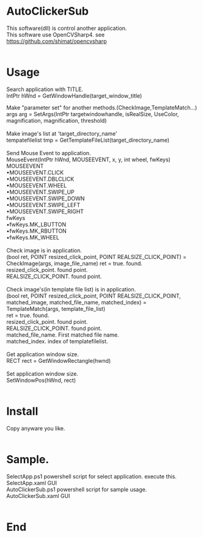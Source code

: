# AutoClickerSub

This software(dll) is control another application.<br>
This software use OpenCVSharp4. see https://github.com/shimat/opencvsharp
<br><br>

# Usage

Search application with TITLE.<br>
IntPtr hWnd = GetWindowHandle(target_window_title)<br>

Make "parameter set" for another methods.(CheckImage,TemplateMatch...)<br>
args arg = SetArgs(IntPtr targetwindowhandle, isRealSize, UseColor, magnification, magnification, threshold)<br>
<br>
Make image's list at 'target_directory_name'<br>
tempatefilelist tmp = GetTemplateFileList(target_directory_name)<br>
<br>
Send Mouse Event to application.<br>
MouseEvent(IntPtr hWnd, MOUSEEVENT, x, y, int wheel, fwKeys)<br>
MOUSEEVENT<br>
•MOUSEEVENT.CLICK<br>
•MOUSEEVENT.DBLCLICK<br>
•MOUSEEVENT.WHEEL<br>
•MOUSEEVENT.SWIPE_UP<br>
•MOUSEEVENT.SWIPE_DOWN<br>
•MOUSEEVENT.SWIPE_LEFT<br>
•MOUSEEVENT.SWIPE_RIGHT<br>
fwKeys<br>
•fwKeys.MK_LBUTTON<br>
•fwKeys.MK_RBUTTON<br>
•fwKeys.MK_WHEEL<br>
<br>
Check image is in application.<br>
(bool ret, POINT resized_click_point, POINT REALSIZE_CLICK_POINT) = CheckImage(args, image_file_name)
ret = true. found.<br>
resized_click_point. found point.<br>
REALSIZE_CLICK_POINT. found point.<br>
<br>
Check image's(in template file list) is in application.<br>
 (bool ret, POINT resized_click_point, POINT REALSIZE_CLICK_POINT, matched_image, matched_file_name, matched_index) = TemplateMatch(args, template_file_list)<br>
ret = true. found.<br>
resized_click_point. found point.<br>
REALSIZE_CLICK_POINT. found point.<br>
matched_file_name. First matched file name.<br>
matched_index. index of templatefilelist.<br>
<br>
Get application window size.<br>
RECT rect = GetWindowRectangle(hwnd)<br>
<br>
Set application window size.<br>
SetWindowPos(hWnd, rect)<br>
<br>

# Install

Copy anyware you like.<br>
<br>
# Sample.
SelectApp.ps1 powershell script for select application. execute this.<br>
SelectApp.xaml GUI<br>
AutoClickerSub.ps1 powershell script for sample usage.<br>
AutoClickerSub.xaml GUI<br>
<br>
# End
